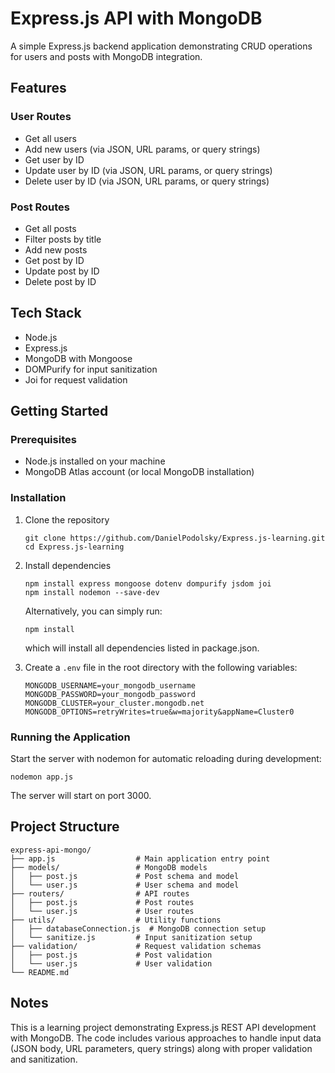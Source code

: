 # Express.js API with MongoDB

A simple Express.js backend application demonstrating CRUD operations for users and posts with MongoDB integration.

## Features

### User Routes
- Get all users
- Add new users (via JSON, URL params, or query strings)
- Get user by ID
- Update user by ID (via JSON, URL params, or query strings)
- Delete user by ID (via JSON, URL params, or query strings)

### Post Routes
- Get all posts
- Filter posts by title
- Add new posts
- Get post by ID
- Update post by ID
- Delete post by ID

## Tech Stack
- Node.js
- Express.js
- MongoDB with Mongoose
- DOMPurify for input sanitization
- Joi for request validation

## Getting Started

### Prerequisites
- Node.js installed on your machine
- MongoDB Atlas account (or local MongoDB installation)

### Installation

1. Clone the repository
   ```
   git clone https://github.com/DanielPodolsky/Express.js-learning.git
   cd Express.js-learning
   ```

2. Install dependencies
   ```
   npm install express mongoose dotenv dompurify jsdom joi
   npm install nodemon --save-dev
   ```

   Alternatively, you can simply run:
   ```
   npm install
   ```
   which will install all dependencies listed in package.json.

3. Create a `.env` file in the root directory with the following variables:
   ```
   MONGODB_USERNAME=your_mongodb_username
   MONGODB_PASSWORD=your_mongodb_password
   MONGODB_CLUSTER=your_cluster.mongodb.net
   MONGODB_OPTIONS=retryWrites=true&w=majority&appName=Cluster0
   ```

### Running the Application

Start the server with nodemon for automatic reloading during development:
```
nodemon app.js
```

The server will start on port 3000.

## Project Structure

```
express-api-mongo/
├── app.js                  # Main application entry point
├── models/                 # MongoDB models
│   ├── post.js             # Post schema and model
│   └── user.js             # User schema and model
├── routers/                # API routes
│   ├── post.js             # Post routes
│   └── user.js             # User routes
├── utils/                  # Utility functions
│   ├── databaseConnection.js  # MongoDB connection setup
│   └── sanitize.js         # Input sanitization setup
├── validation/             # Request validation schemas
│   ├── post.js             # Post validation
│   └── user.js             # User validation
└── README.md

```
## Notes

This is a learning project demonstrating Express.js REST API development with MongoDB. The code includes various approaches to handle input data (JSON body, URL parameters, query strings) along with proper validation and sanitization.

